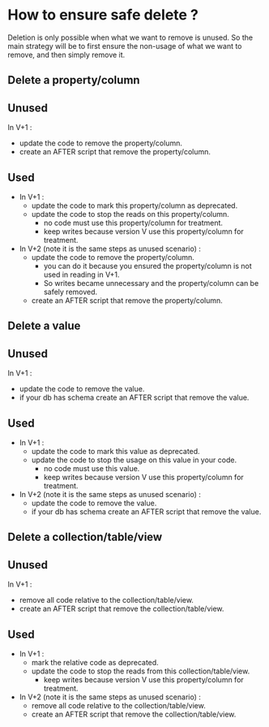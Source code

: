 # How to ensure safe delete ?

Deletion is only possible when what we want to remove is unused. So the main strategy will be to first ensure 
the non-usage of what we want to remove, and then simply remove it.

## Delete a property/column

## Unused 

In V+1 :
  - update the code to remove the property/column.
  - create an AFTER script that remove the property/column.

## Used

- In V+1 :
  - update the code to mark this property/column as deprecated.
  - update the code to stop the reads on this property/column.
    - no code must use this property/column for treatment.
    - keep writes because version V use this property/column for treatment.
- In V+2 (note it is the same steps as unused scenario) :
  - update the code to remove the property/column.
    - you can do it because you ensured the property/column is not used in reading in V+1.
    - So writes became unnecessary and the property/column can be safely removed.
  - create an AFTER script that remove the property/column.


## Delete a value

## Unused

In V+1 :
  - update the code to remove the value.
  - if your db has schema create an AFTER script that remove the value.

## Used

- In V+1 :
  - update the code to mark this value as deprecated.
  - update the code to stop the usage on this value in your code.
    - no code must use this value.
    - keep writes because version V use this property/column for treatment.
- In V+2 (note it is the same steps as unused scenario) :
  - update the code to remove the value.
  - if your db has schema create an AFTER script that remove the value.


## Delete a collection/table/view

## Unused

In V+1 :
  - remove all code relative to the collection/table/view.
  - create an AFTER script that remove the collection/table/view.

## Used

- In V+1 :
  - mark the relative code as deprecated.
  - update the code to stop the reads from this collection/table/view.
    - keep writes because version V use this property/column for treatment.
- In V+2 (note it is the same steps as unused scenario) :
  - remove all code relative to the collection/table/view.
  - create an AFTER script that remove the collection/table/view.
